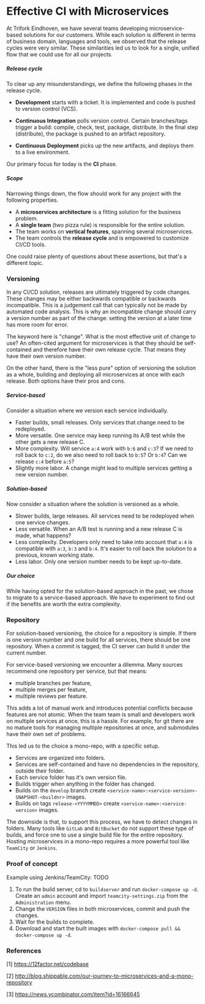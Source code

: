 # Effective CI with Microservices

At Trifork Eindhoven, we have several teams developing microservice-based solutions for our customers. While each solution is different in terms of business domain, languages and tools, we observed that the release cycles were very similar. These similarities led us to look for a single, unified flow that we could use for all our projects. 



##### Release cycle

To clear up any misunderstandings, we define the following phases in the release cycle.

- **Development** starts with a ticket. It is implemented and code is pushed to version control (VCS). 
- **Continuous Integration** polls version control. Certain branches/tags trigger a build: compile, check, test, package, distribute. In the final step (distribute), the package is pushed to an artifact repository.


- **Continuous Deployment** picks up the new artifacts, and deploys them to a live environment.

Our primary focus for today is the **CI** phase.



##### Scope

Narrowing things down, the flow should work for any project with the following properties.

- A **microservices architecture** is a fitting solution for the business problem.
- A **single team** (two pizza rule) is responsible for the entire solution.
- The team works on **vertical features**, spanning several microservices.
- The team controls the **release cycle** and is empowered to customize CI/CD tools.


One could raise plenty of questions about these assertions, but that's a different topic.



### Versioning

In any CI/CD solution, releases are ultimately triggered by code changes. These changes may be either backwards compatible or backwards incompatible. This is a judgement call that can typically not be made by automated code analysis. This is why an incompatible change should carry a version number as part of the change: setting the version at a later time has more room for error. 

The keyword here is "change". What is the most effective unit of change to use? An often-cited argument for microservices is that they should be self-contained and therefore have their own release cycle. That means they have their own version number. 

On the other hand, there is the "less pure" option of versioning the solution as a whole, building and deploying all microservices at once with each release. Both options have their pros and cons. 



##### Service-based

Consider a situation where we version each service individually.

- Faster builds, small releases. Only services that change need to be redeployed.
- More versatile. One service may keep running its A/B test while the other gets a new release C.
- More complexity. Will service `a:4` work with `b:6` and `c:3`? If we need to roll back to `c:2`, do we also need to roll back to `b:5`? Or `b:4`? Can we release `c:4` before `a:5`?
- Slightly more labor. A change might lead to multiple services getting a new version number.



##### Solution-based

Now consider a situation where the solution is versioned as a whole.

- Slower builds, large releases. All services need to be redeployed when one service changes.
- Less versatile. When an A/B test is running and a new release C is made, what happens?
- Less complexity. Developers only need to take into account that `a:4` is compatible with `a:3`, `b:3` and `b:4`. It's easier to roll back the solution to a previous, known working state.
- Less labor. Only one version number needs to be kept up-to-date.



##### Our choice

While having opted for the solution-based approach in the past, we chose to migrate to a service-based approach. We have to experiment to find out if the benefits are worth the extra complexity.


### Repository

For solution-based versioning, the choice for a repository is simple. If there is one version number and one build for all services, there should be one repository. When a commit is tagged, the CI server can build it under the current number.

For service-based versioning we encounter a dilemma. Many sources recommend one repository per service, but that means:

- multiple branches per feature,
- multiple merges per feature,
- multiple reviews per feature.

This adds a lot of manual work and introduces potential conflicts because features are not atomic. When the team team is small and developers work on multiple services at once, this is a hassle. For example, for git there are no mature tools for managing multiple repositories at once, and submodules have their own set of problems.

This led us to the choice a mono-repo, with a specific setup.

- Services are organized into folders. 
- Services are self-contained and have no dependencies in the repository, outside their folder.
- Each service folder has it's own version file.
- Builds trigger when anything in the folder has changed.
- Builds on the `develop` branch create `<service-name>:<service-version>-SNAPSHOT-<buildnr>` images.
- Builds on tags `release-<YYYYMMDD>` create `<service-name>:<service-version>` images.

The downside is that, to support this process, we have to detect changes in folders. Many tools like `GitLab` and `BitBucket` do not support these type of builds, and force one to use a single build file for the entire repository. Hosting microservices in a mono-repo requires a more powerful tool like `TeamCity` or `Jenkins`.



### Proof of concept

Example using Jenkins/TeamCity: TODO

1. To run the build server, cd to `buildserver` and run `docker-compose up -d`. Create an `admin` account and import `teamcity-settings.zip` from the `Administration` menu.
2. Change the `VERSION` files in both microservices, commit and push the changes.
3. Wait for the builds to complete.
4. Download and start the built images with `docker-compose pull && docker-compose up -d`.

### References

[1] https://12factor.net/codebase

[2] http://blog.shippable.com/our-journey-to-microservices-and-a-mono-repository

[3] https://news.ycombinator.com/item?id=16166645